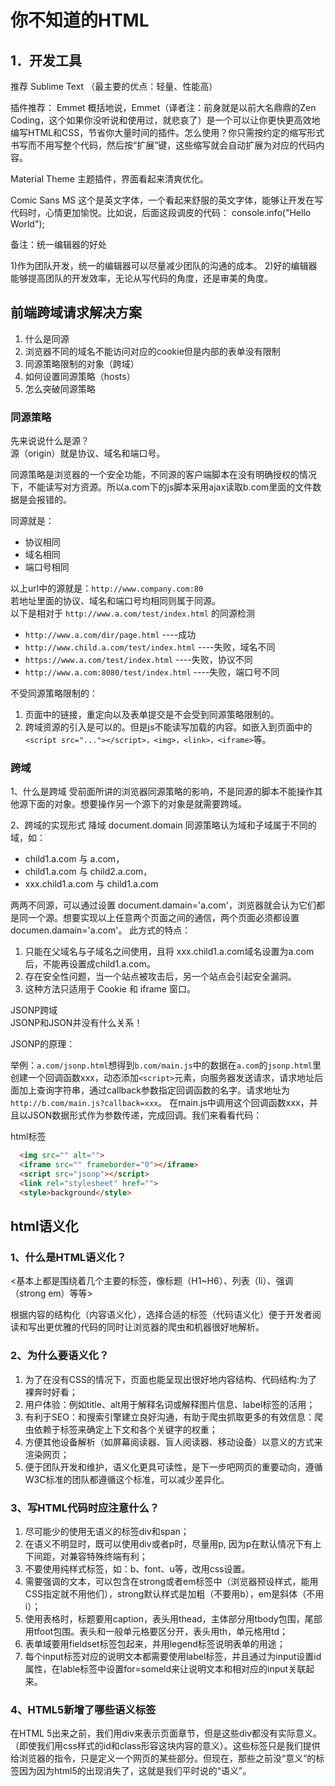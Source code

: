# 你不知道的HTML

## 1．开发工具

推荐 Sublime Text （最主要的优点：轻量、性能高）

插件推荐：
Emmet
概括地说，Emmet（译者注：前身就是以前大名鼎鼎的Zen Coding，这个如果你没听说和使用过，就悲哀了）是一个可以让你更快更高效地编写HTML和CSS，节省你大量时间的插件。怎么使用？你只需按约定的缩写形式书写而不用写整个代码，然后按“扩展”键，这些缩写就会自动扩展为对应的代码内容。

Material Theme
主题插件，界面看起来清爽优化。

Comic Sans MS
这个是英文字体，一个看起来舒服的英文字体，能够让开发在写代码时，心情更加愉悦。比如说，后面这段调皮的代码：
  console.info("Hello World");

备注：统一编辑器的好处

  1)作为团队开发，统一的编辑器可以尽量减少团队的沟通的成本。
  2)好的编辑器能够提高团队的开发效率，无论从写代码的角度，还是审美的角度。

## 前端跨域请求解决方案

1. 什么是同源
2. 浏览器不同的域名不能访问对应的cookie但是内部的表单没有限制
3. 同源策略限制的对象（跨域）
4. 如何设置同源策略（hosts）
5. 怎么突破同源策略

### 同源策略

先来说说什么是源？  
源（origin）就是协议、域名和端口号。

同源策略是浏览器的一个安全功能，不同源的客户端脚本在没有明确授权的情况下，不能读写对方资源。所以a.com下的js脚本采用ajax读取b.com里面的文件数据是会报错的。

同源就是：
* 协议相同
* 域名相同
* 端口号相同

以上url中的源就是：`http://www.company.com:80`  
若地址里面的协议、域名和端口号均相同则属于同源。  
以下是相对于 `http://www.a.com/test/index.html` 的同源检测

* `http://www.a.com/dir/page.html` ----成功
* `http://www.child.a.com/test/index.html` ----失败，域名不同
* `https://www.a.com/test/index.html` ----失败，协议不同
* `http://www.a.com:8080/test/index.html` ----失败，端口号不同

不受同源策略限制的：
1. 页面中的链接，重定向以及表单提交是不会受到同源策略限制的。
2. 跨域资源的引入是可以的。但是js不能读写加载的内容。如嵌入到页面中的`<script src="..."></script>，<img>，<link>，<iframe>`等。

### 跨域

1、什么是跨域
受前面所讲的浏览器同源策略的影响，不是同源的脚本不能操作其他源下面的对象。想要操作另一个源下的对象是就需要跨域。

2、跨域的实现形式
降域 document.domain
同源策略认为域和子域属于不同的域，如：
* child1.a.com 与 a.com，
* child1.a.com 与 child2.a.com，
* xxx.child1.a.com 与 child1.a.com

两两不同源，可以通过设置 document.damain='a.com'，浏览器就会认为它们都是同一个源。想要实现以上任意两个页面之间的通信，两个页面必须都设置documen.damain='a.com'。
此方式的特点：
1. 只能在父域名与子域名之间使用，且将 xxx.child1.a.com域名设置为a.com后，不能再设置成child1.a.com。
2. 存在安全性问题，当一个站点被攻击后，另一个站点会引起安全漏洞。
3. 这种方法只适用于 Cookie 和 iframe 窗口。

JSONP跨域  
JSONP和JSON并没有什么关系！

JSONP的原理：

举例：`a.com/jsonp.html`想得到`b.com/main.js`中的数据在`a.com`的`jsonp.html`里创建一个回调函数xxx，动态添加`<script>`元素，向服务器发送请求，请求地址后面加上查询字符串，通过callback参数指定回调函数的名字。请求地址为`http://b.com/main.js?callback=xxx`。
在main.js中调用这个回调函数xxx，并且以JSON数据形式作为参数传递，完成回调。我们来看看代码：

html标签

``` html
  <img src="" alt="">
  <iframe src="" frameborder="0"></iframe>
  <script src="jsonp"></script>
  <link rel="stylesheet" href="">
  <style>background</style>
```

## html语义化

### 1、什么是HTML语义化？

<基本上都是围绕着几个主要的标签，像标题（H1~H6）、列表（li）、强调（strong em）等等>

根据内容的结构化（内容语义化），选择合适的标签（代码语义化）便于开发者阅读和写出更优雅的代码的同时让浏览器的爬虫和机器很好地解析。

### 2、为什么要语义化？

1. 为了在没有CSS的情况下，页面也能呈现出很好地内容结构、代码结构:为了裸奔时好看；
2. 用户体验：例如title、alt用于解释名词或解释图片信息、label标签的活用；
3. 有利于SEO：和搜索引擎建立良好沟通，有助于爬虫抓取更多的有效信息：爬虫依赖于标签来确定上下文和各个关键字的权重；
4. 方便其他设备解析（如屏幕阅读器、盲人阅读器、移动设备）以意义的方式来渲染网页；
5. 便于团队开发和维护，语义化更具可读性，是下一步吧网页的重要动向，遵循W3C标准的团队都遵循这个标准，可以减少差异化。

### 3、写HTML代码时应注意什么？

1. 尽可能少的使用无语义的标签div和span；
2. 在语义不明显时，既可以使用div或者p时，尽量用p, 因为p在默认情况下有上下间距，对兼容特殊终端有利；
3. 不要使用纯样式标签，如：b、font、u等，改用css设置。
4. 需要强调的文本，可以包含在strong或者em标签中（浏览器预设样式，能用CSS指定就不用他们），strong默认样式是加粗（不要用b），em是斜体（不用i）；
5. 使用表格时，标题要用caption，表头用thead，主体部分用tbody包围，尾部用tfoot包围。表头和一般单元格要区分开，表头用th，单元格用td；
6. 表单域要用fieldset标签包起来，并用legend标签说明表单的用途；
7. 每个input标签对应的说明文本都需要使用label标签，并且通过为input设置id属性，在lable标签中设置for=someld来让说明文本和相对应的input关联起来。

### 4、HTML5新增了哪些语义标签

在HTML 5出来之前，我们用div来表示页面章节，但是这些div都没有实际意义。（即使我们用css样式的id和class形容这块内容的意义）。这些标签只是我们提供给浏览器的指令，只是定义一个网页的某些部分。但现在，那些之前没“意义”的标签因为因为html5的出现消失了，这就是我们平时说的“语义”。
